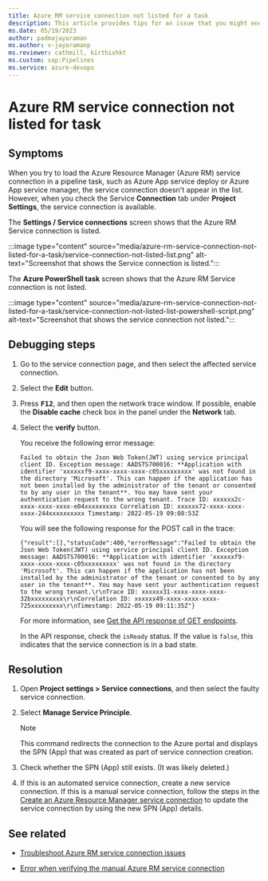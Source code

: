 ```yaml
---
title: Azure RM service connection not listed for a task 
description: This article provides tips for an issue that you might encounter when a service connection is not listed for a task.
ms.date: 05/19/2023
author: padmajayaraman
ms.author: v-jayaramanp
ms.reviewer: cathmill, kirthishkt
ms.custom: sap:Pipelines
ms.service: azure-devops
---
```


# Azure RM service connection not listed for task

## Symptoms

When you try to load the Azure Resource Manager (Azure RM) service connection in a pipeline task, such as Azure App service deploy or Azure App service manager, the service connection doesn't appear in the list. However, when you check the Service **Connection** tab under **Project Settings**, the service connection is available.

The **Settings / Service connections** screen shows that the Azure RM Service connection is listed.

:::image type="content" source="media/azure-rm-service-connection-not-listed-for-a-task/service-connection-not-listed-list.png" alt-text="Screenshot that shows the Service connection is listed.":::

The **Azure PowerShell task** screen shows that the Azure RM Service connection is not listed.

:::image type="content" source="media/azure-rm-service-connection-not-listed-for-a-task/service-connection-not-listed-list-powershell-script.png" alt-text="Screenshot that shows the service connection not listed.":::

## Debugging steps

1. Go to the service connection page, and then select the affected service connection.

1. Select the **Edit** button.

1. Press <kbd>**F12**</kbd>, and then open the network trace window. If possible, enable the  **Disable cache** check box in the panel under the **Network** tab.

1. Select the **verify** button.

   You receive the following error message:

    ```output
    Failed to obtain the Json Web Token(JWT) using service principal client ID. Exception message: AADSTS700016: **Application with identifier 'xxxxxxf9-xxxx-xxxx-xxxx-c05xxxxxxxxx' was not found in the directory 'Microsoft'. This can happen if the application has not been installed by the administrator of the tenant or consented to by any user in the tenant**. You may have sent your authentication request to the wrong tenant. Trace ID: xxxxxx2c-xxxx-xxxx-xxxx-e04xxxxxxxxx Correlation ID: xxxxxx72-xxxx-xxxx-xxxx-244xxxxxxxxxx Timestamp: 2022-05-19 09:08:53Z
    ```

    You will see the following response for the POST call in the trace:

    ```output
    {"result":[],"statusCode":400,"errorMessage":"Failed to obtain the Json Web Token(JWT) using service principal client ID. Exception message: AADSTS700016: **Application with identifier 'xxxxxxf9-xxxx-xxxx-xxxx-c05xxxxxxxxx' was not found in the directory 'Microsoft'. This can happen if the application has not been installed by the administrator of the tenant or consented to by any user in the tenant**. You may have sent your authentication request to the wrong tenant.\r\nTrace ID: xxxxxx31-xxxx-xxxx-xxxx-32bxxxxxxxxx\r\nCorrelation ID: xxxxxx49-xxxx-xxxx-xxxx-725xxxxxxxxx\r\nTimestamp: 2022-05-19 09:11:35Z"}
    ```

    For more information, see [Get the API response of GET endpoints](/rest/api/azure/devops/serviceendpoint/endpoints/get?view=azure-devops-rest-6.0&tabs=HTTP&preserve-view=true).

    In the API response, check the `isReady` status. If the value is `false`, this indicates that the service connection is in a bad state.

## Resolution

1. Open **Project settings > Service connections**, and then select the faulty service connection.

1. Select **Manage Service Principle**.

   > [!NOTE]
   > This command redirects the connection to the Azure portal and displays the SPN (App) that was created as part of service connection creation.

1. Check whether the SPN (App) still exists. (It was likely deleted.)

1. If this is an automated service connection, create a new service connection. If this is a manual service connection, follow the steps in the [Create an Azure Resource Manager service connection](/azure/devops/pipelines/library/connect-to-azure?view=azure-devops&preserve-view=true) to update the service connection by using the new SPN (App) details.

## See related

- [Troubleshoot Azure RM service connection issues](overview-of-azure-resource-manager-service-connections.md)

- [Error when verifying the manual Azure RM service connection](create-azure-rm-service-principal-manual.md)
